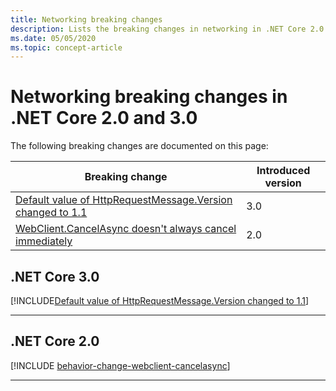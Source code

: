```yaml
---
title: Networking breaking changes
description: Lists the breaking changes in networking in .NET Core 2.0 and 3.0.
ms.date: 05/05/2020
ms.topic: concept-article
---
```

# Networking breaking changes in .NET Core 2.0 and 3.0

The following breaking changes are documented on this page:

| Breaking change | Introduced version |
| - | - |
| [Default value of HttpRequestMessage.Version changed to 1.1](#default-value-of-httprequestmessageversion-changed-to-11) | 3.0 |
| [WebClient.CancelAsync doesn't always cancel immediately](#webclientcancelasync-doesnt-always-cancel-immediately) | 2.0 |

## .NET Core 3.0

[!INCLUDE[Default value of HttpRequestMessage.Version changed to 1.1](~/includes/core-changes/networking/3.0/httprequestmessage-version-change.md)]

***

## .NET Core 2.0

[!INCLUDE [behavior-change-webclient-cancelasync](../../../includes/core-changes/networking/2.0/behavior-change-webclient-cancelasync.md)]

***
